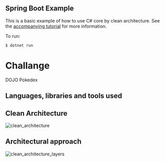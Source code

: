 ## Spring Boot Example

This is a basic example of how to use C# core by clean architecture. See the [accompanying tutorial](https://docs.microsoft.com/pt-br/aspnet/core/tutorials/first-web-api?view=aspnetcore-5.0&tabs=visual-studio-code)
for more information.

To run:

```
$ dotnet run
```

# Challange
DOJO Pokedex

## Languages, libraries and tools used


Clean Architecture
-
![clean_architecture](https://user-images.githubusercontent.com/16631131/44717299-53711800-aac5-11e8-86b5-d3bda1035abc.png)


Architectural approach
-
![clean_architecture_layers](https://user-images.githubusercontent.com/16631131/44717362-73084080-aac5-11e8-9029-10b3da073804.png)